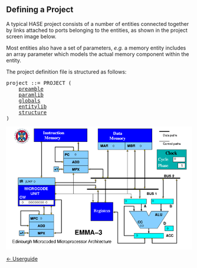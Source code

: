 ## Defining a Project

A typical HASE project consists of a number of entities connected together by links attached to ports belonging to the entities, as shown in the project screen image below.

Most entities also have a set of parameters, *e.g.* a memory entity includes an array parameter which models the actual memory component within the entity.

The project definition file is structured as follows:

<pre>project ::= PROJECT (  
    <a href="https://github.com/HASE-Group/Documents/blob/main/preamble.md">preamble</a>  
    <a href="https://github.com/HASE-Group/Documents/blob/main/paramlib.md">paramlib</a>   
    <a href="https://github.com/HASE-Group/Documents/blob/main/globals.md">globals</a>  
    <a href="https://github.com/HASE-Group/Documents/blob/main/entitylib.md">entitylib</a>  
    <a href="https://github.com/HASE-Group/Documents/blob/main/structure.md">structure</a>  
)</pre>

![image of EMMA project](images/emma3.png)

[<- Userguide](<https://github.com/HASE-Group/Documents/blob/main/Userguide.md>)